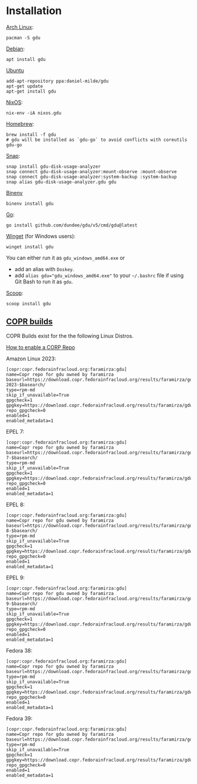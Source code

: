 # Installation

[Arch Linux](https://archlinux.org/packages/extra/x86_64/gdu/):

    pacman -S gdu

[Debian](https://packages.debian.org/bullseye/gdu):

    apt install gdu

[Ubuntu](https://launchpad.net/~daniel-milde/+archive/ubuntu/gdu)

    add-apt-repository ppa:daniel-milde/gdu
    apt-get update
    apt-get install gdu

[NixOS](https://search.nixos.org/packages?channel=unstable&show=gdu&query=gdu):

    nix-env -iA nixos.gdu

[Homebrew](https://formulae.brew.sh/formula/gdu):

    brew install -f gdu
    # gdu will be installed as `gdu-go` to avoid conflicts with coreutils
    gdu-go

[Snap](https://snapcraft.io/gdu-disk-usage-analyzer):

    snap install gdu-disk-usage-analyzer
    snap connect gdu-disk-usage-analyzer:mount-observe :mount-observe
    snap connect gdu-disk-usage-analyzer:system-backup :system-backup
    snap alias gdu-disk-usage-analyzer.gdu gdu

[Binenv](https://github.com/devops-works/binenv)

    binenv install gdu

[Go](https://pkg.go.dev/github.com/dundee/gdu):

    go install github.com/dundee/gdu/v5/cmd/gdu@latest

[Winget](https://github.com/microsoft/winget-pkgs/tree/master/manifests/d/dundee/gdu) (for Windows users):

    winget install gdu

You can either run it as `gdu_windows_amd64.exe` or
* add an alias with `Doskey`.
* add `alias gdu="gdu_windows_amd64.exe"` to your `~/.bashrc` file if using Git Bash to run it as `gdu`.

[Scoop](https://github.com/ScoopInstaller/Main/blob/master/bucket/gdu.json):

    scoop install gdu

## [COPR builds](https://copr.fedorainfracloud.org/coprs/faramirza/gdu/)
COPR Builds exist for the the following Linux Distros.

[How to enable a CORP Repo](https://docs.pagure.org/copr.copr/how_to_enable_repo.html)

Amazon Linux 2023:
```
[copr:copr.fedorainfracloud.org:faramirza:gdu]
name=Copr repo for gdu owned by faramirza
baseurl=https://download.copr.fedorainfracloud.org/results/faramirza/gdu/amazonlinux-2023-$basearch/
type=rpm-md
skip_if_unavailable=True
gpgcheck=1
gpgkey=https://download.copr.fedorainfracloud.org/results/faramirza/gdu/pubkey.gpg
repo_gpgcheck=0
enabled=1
enabled_metadata=1
```
EPEL 7:
```
[copr:copr.fedorainfracloud.org:faramirza:gdu]
name=Copr repo for gdu owned by faramirza
baseurl=https://download.copr.fedorainfracloud.org/results/faramirza/gdu/epel-7-$basearch/
type=rpm-md
skip_if_unavailable=True
gpgcheck=1
gpgkey=https://download.copr.fedorainfracloud.org/results/faramirza/gdu/pubkey.gpg
repo_gpgcheck=0
enabled=1
enabled_metadata=1
```
EPEL 8:
```
[copr:copr.fedorainfracloud.org:faramirza:gdu]
name=Copr repo for gdu owned by faramirza
baseurl=https://download.copr.fedorainfracloud.org/results/faramirza/gdu/epel-8-$basearch/
type=rpm-md
skip_if_unavailable=True
gpgcheck=1
gpgkey=https://download.copr.fedorainfracloud.org/results/faramirza/gdu/pubkey.gpg
repo_gpgcheck=0
enabled=1
enabled_metadata=1
```
EPEL 9:
```
[copr:copr.fedorainfracloud.org:faramirza:gdu]
name=Copr repo for gdu owned by faramirza
baseurl=https://download.copr.fedorainfracloud.org/results/faramirza/gdu/epel-9-$basearch/
type=rpm-md
skip_if_unavailable=True
gpgcheck=1
gpgkey=https://download.copr.fedorainfracloud.org/results/faramirza/gdu/pubkey.gpg
repo_gpgcheck=0
enabled=1
enabled_metadata=1
```
Fedora 38:
```
[copr:copr.fedorainfracloud.org:faramirza:gdu]
name=Copr repo for gdu owned by faramirza
baseurl=https://download.copr.fedorainfracloud.org/results/faramirza/gdu/fedora-$releasever-$basearch/
type=rpm-md
skip_if_unavailable=True
gpgcheck=1
gpgkey=https://download.copr.fedorainfracloud.org/results/faramirza/gdu/pubkey.gpg
repo_gpgcheck=0
enabled=1
enabled_metadata=1
```
Fedora 39:
```
[copr:copr.fedorainfracloud.org:faramirza:gdu]
name=Copr repo for gdu owned by faramirza
baseurl=https://download.copr.fedorainfracloud.org/results/faramirza/gdu/fedora-$releasever-$basearch/
type=rpm-md
skip_if_unavailable=True
gpgcheck=1
gpgkey=https://download.copr.fedorainfracloud.org/results/faramirza/gdu/pubkey.gpg
repo_gpgcheck=0
enabled=1
enabled_metadata=1
```